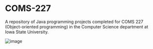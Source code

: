 # COMS-227
A repository of Java programming projects completed for COMS 227 (Object-oriented programming) in the Computer Science department at Iowa State University.

![image](https://user-images.githubusercontent.com/91184284/232322694-6c8ceb66-9118-4066-a43c-5214a4083cb1.gif)